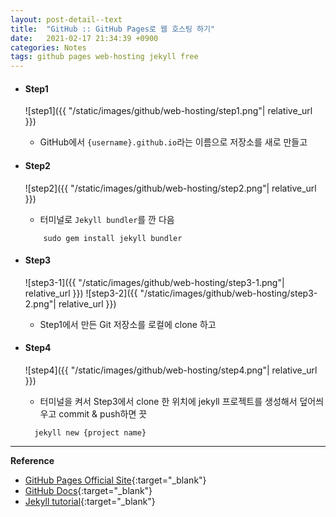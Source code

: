 ```yaml
---
layout: post-detail--text
title:  "GitHub :: GitHub Pages로 웹 호스팅 하기"
date:   2021-02-17 21:34:39 +0900
categories: Notes
tags: github pages web-hosting jekyll free
--- 
```


- #### Step1       
    ![step1]({{ "/static/images/github/web-hosting/step1.png"| relative_url }})
    - GitHub에서 `{username}.github.io`라는 이름으로 저장소를 새로 만들고
    

- #### Step2 
    ![step2]({{ "/static/images/github/web-hosting/step2.png"| relative_url }})
    - 터미널로 `Jekyll bundler`를 깐 다음
    
    ```text 
        sudo gem install jekyll bundler
    ```
          
- #### Step3 
    ![step3-1]({{ "/static/images/github/web-hosting/step3-1.png"| relative_url }})
    ![step3-2]({{ "/static/images/github/web-hosting/step3-2.png"| relative_url }})
    - Step1에서 만든  Git 저장소를 로컬에 clone 하고

- #### Step4 
    ![step4]({{ "/static/images/github/web-hosting/step4.png"| relative_url }})
    - 터미널을 켜서 Step3에서 clone 한 위치에 jekyll 프로젝트를 생성해서 덮어씌우고 commit & push하면 끗
    ```text 
      jekyll new {project name}
    ```  

----------------------------
    
**Reference**
- [GitHub Pages Official Site](https://pages.github.com/){:target="_blank"}
- [GitHub Docs](https://docs.github.com/en/github/working-with-github-pages){:target="_blank"}
- [Jekyll tutorial](https://jekyllrb-ko.github.io/docs/step-by-step/01-setup/){:target="_blank"}
